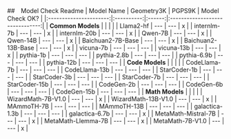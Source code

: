 ##　Model Check Readme
| Model Name             | Geometry3K | PGPS9K | Model Check OK? |
|:----------------------:|:----------:|:------:|:-------------------------------:|
| **Common Models**      |            |        |                                 |
| Llama2-hf              | ---        | ---    | x                            |
| internlm-7b            | ---        | ---    | x                            |
| internlm-20b           | ---        | ---    | x                             |
| Qwen-7B                | ---        | ---    | x                             |
| Qwen-14B               | ---        | ---    | x                             |
| Baichuan2-7B-Base      | ---        | ---    | x                             |
| Baichuan2-13B-Base     | ---        | ---    | x                             |
| vicuna-7b              | ---        | ---    | ---                           |
| vicuna-13b             | ---        | ---    | x                             |
| pythia-1b              | ---        | ---    | ---                           |
| pythia-2.8b            | ---        | ---    | ---                           |
| pythia-6.9b            | ---        | ---    | ---                           |
| pythia-12b             | ---        | ---    | ---                           |
| **Code Models**        |            |        |                               |
| CodeLlama-7b           | ---        | ---    | ---                           |
| CodeLlama-13b          | ---        | ---    | ---                           |
| StarCoder-1b           | ---        | ---    | ---                           |
| StarCoder-3b           | ---        | ---    | ---                           |
| StarCoder-7b           | ---        | ---    | ---                           |
| StarCoder-15b          | ---        | ---    | ---                           |
| CodeGen-2b             | ---        | ---    | ---                           |
| CodeGen-6b             | ---        | ---    | ---                           |
| CodeGen-15b            | ---        | ---    | ---                           |
| **Math Models**        |            |        |                               |
| WizardMath-7B-V1.0     | ---        | ---    | x                             |
| WizardMath-13B-V1.0    | ---        | ---    | x                             |
| MAmmoTH-7B             | ---        | ---    | ---                           |
| MAmmoTH-13B            | ---        | ---    | ---                           |
| galactica-1.3b         | ---        | ---    | ---                           |
| galactica-6.7b         | ---        | ---    | x                             |
| MetaMath-Mistral-7B    | ---        | ---    | x                             |
| MetaMath-Llemma-7B     | ---        | ---    | x                             |
| MetaMath-7B-V1.0       | ---        | ---    | x                             |